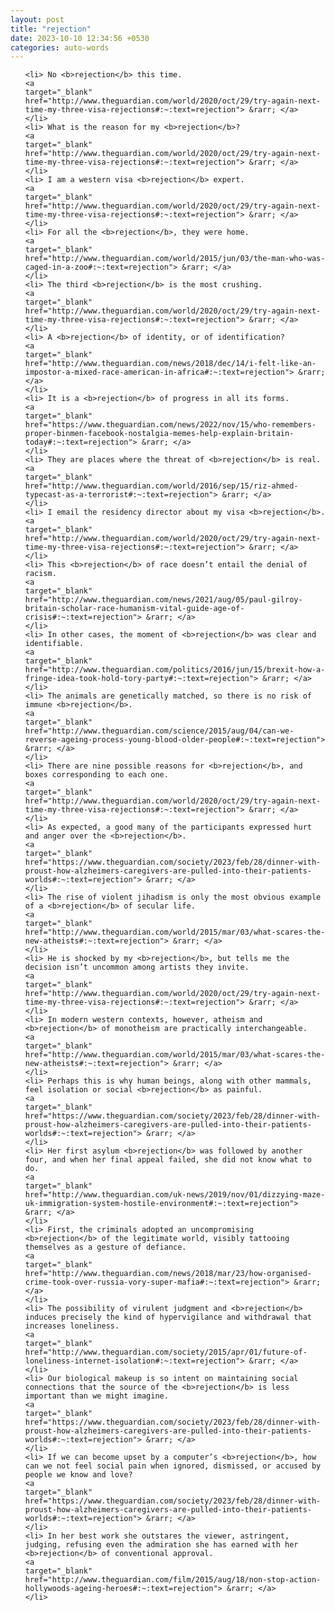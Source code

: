 ```yaml
---
layout: post
title: "rejection"
date: 2023-10-10 12:34:56 +0530
categories: auto-words
---
```

<ol>

    <li> No <b>rejection</b> this time.
    <a 
    target="_blank" 
    href="http://www.theguardian.com/world/2020/oct/29/try-again-next-time-my-three-visa-rejections#:~:text=rejection"> &rarr; </a>
    </li>
    <li> What is the reason for my <b>rejection</b>?
    <a 
    target="_blank" 
    href="http://www.theguardian.com/world/2020/oct/29/try-again-next-time-my-three-visa-rejections#:~:text=rejection"> &rarr; </a>
    </li>
    <li> I am a western visa <b>rejection</b> expert.
    <a 
    target="_blank" 
    href="http://www.theguardian.com/world/2020/oct/29/try-again-next-time-my-three-visa-rejections#:~:text=rejection"> &rarr; </a>
    </li>
    <li> For all the <b>rejection</b>, they were home.
    <a 
    target="_blank" 
    href="http://www.theguardian.com/world/2015/jun/03/the-man-who-was-caged-in-a-zoo#:~:text=rejection"> &rarr; </a>
    </li>
    <li> The third <b>rejection</b> is the most crushing.
    <a 
    target="_blank" 
    href="http://www.theguardian.com/world/2020/oct/29/try-again-next-time-my-three-visa-rejections#:~:text=rejection"> &rarr; </a>
    </li>
    <li> A <b>rejection</b> of identity, or of identification?
    <a 
    target="_blank" 
    href="http://www.theguardian.com/news/2018/dec/14/i-felt-like-an-impostor-a-mixed-race-american-in-africa#:~:text=rejection"> &rarr; </a>
    </li>
    <li> It is a <b>rejection</b> of progress in all its forms.
    <a 
    target="_blank" 
    href="https://www.theguardian.com/news/2022/nov/15/who-remembers-proper-binmen-facebook-nostalgia-memes-help-explain-britain-today#:~:text=rejection"> &rarr; </a>
    </li>
    <li> They are places where the threat of <b>rejection</b> is real.
    <a 
    target="_blank" 
    href="http://www.theguardian.com/world/2016/sep/15/riz-ahmed-typecast-as-a-terrorist#:~:text=rejection"> &rarr; </a>
    </li>
    <li> I email the residency director about my visa <b>rejection</b>.
    <a 
    target="_blank" 
    href="http://www.theguardian.com/world/2020/oct/29/try-again-next-time-my-three-visa-rejections#:~:text=rejection"> &rarr; </a>
    </li>
    <li> This <b>rejection</b> of race doesn’t entail the denial of racism.
    <a 
    target="_blank" 
    href="http://www.theguardian.com/news/2021/aug/05/paul-gilroy-britain-scholar-race-humanism-vital-guide-age-of-crisis#:~:text=rejection"> &rarr; </a>
    </li>
    <li> In other cases, the moment of <b>rejection</b> was clear and identifiable.
    <a 
    target="_blank" 
    href="http://www.theguardian.com/politics/2016/jun/15/brexit-how-a-fringe-idea-took-hold-tory-party#:~:text=rejection"> &rarr; </a>
    </li>
    <li> The animals are genetically matched, so there is no risk of immune <b>rejection</b>.
    <a 
    target="_blank" 
    href="http://www.theguardian.com/science/2015/aug/04/can-we-reverse-ageing-process-young-blood-older-people#:~:text=rejection"> &rarr; </a>
    </li>
    <li> There are nine possible reasons for <b>rejection</b>, and boxes corresponding to each one.
    <a 
    target="_blank" 
    href="http://www.theguardian.com/world/2020/oct/29/try-again-next-time-my-three-visa-rejections#:~:text=rejection"> &rarr; </a>
    </li>
    <li> As expected, a good many of the participants expressed hurt and anger over the <b>rejection</b>.
    <a 
    target="_blank" 
    href="https://www.theguardian.com/society/2023/feb/28/dinner-with-proust-how-alzheimers-caregivers-are-pulled-into-their-patients-worlds#:~:text=rejection"> &rarr; </a>
    </li>
    <li> The rise of violent jihadism is only the most obvious example of a <b>rejection</b> of secular life.
    <a 
    target="_blank" 
    href="http://www.theguardian.com/world/2015/mar/03/what-scares-the-new-atheists#:~:text=rejection"> &rarr; </a>
    </li>
    <li> He is shocked by my <b>rejection</b>, but tells me the decision isn’t uncommon among artists they invite.
    <a 
    target="_blank" 
    href="http://www.theguardian.com/world/2020/oct/29/try-again-next-time-my-three-visa-rejections#:~:text=rejection"> &rarr; </a>
    </li>
    <li> In modern western contexts, however, atheism and <b>rejection</b> of monotheism are practically interchangeable.
    <a 
    target="_blank" 
    href="http://www.theguardian.com/world/2015/mar/03/what-scares-the-new-atheists#:~:text=rejection"> &rarr; </a>
    </li>
    <li> Perhaps this is why human beings, along with other mammals, feel isolation or social <b>rejection</b> as painful.
    <a 
    target="_blank" 
    href="https://www.theguardian.com/society/2023/feb/28/dinner-with-proust-how-alzheimers-caregivers-are-pulled-into-their-patients-worlds#:~:text=rejection"> &rarr; </a>
    </li>
    <li> Her first asylum <b>rejection</b> was followed by another four, and when her final appeal failed, she did not know what to do.
    <a 
    target="_blank" 
    href="http://www.theguardian.com/uk-news/2019/nov/01/dizzying-maze-uk-immigration-system-hostile-environment#:~:text=rejection"> &rarr; </a>
    </li>
    <li> First, the criminals adopted an uncompromising <b>rejection</b> of the legitimate world, visibly tattooing themselves as a gesture of defiance.
    <a 
    target="_blank" 
    href="http://www.theguardian.com/news/2018/mar/23/how-organised-crime-took-over-russia-vory-super-mafia#:~:text=rejection"> &rarr; </a>
    </li>
    <li> The possibility of virulent judgment and <b>rejection</b> induces precisely the kind of hypervigilance and withdrawal that increases loneliness.
    <a 
    target="_blank" 
    href="http://www.theguardian.com/society/2015/apr/01/future-of-loneliness-internet-isolation#:~:text=rejection"> &rarr; </a>
    </li>
    <li> Our biological makeup is so intent on maintaining social connections that the source of the <b>rejection</b> is less important than we might imagine.
    <a 
    target="_blank" 
    href="https://www.theguardian.com/society/2023/feb/28/dinner-with-proust-how-alzheimers-caregivers-are-pulled-into-their-patients-worlds#:~:text=rejection"> &rarr; </a>
    </li>
    <li> If we can become upset by a computer’s <b>rejection</b>, how can we not feel social pain when ignored, dismissed, or accused by people we know and love?
    <a 
    target="_blank" 
    href="https://www.theguardian.com/society/2023/feb/28/dinner-with-proust-how-alzheimers-caregivers-are-pulled-into-their-patients-worlds#:~:text=rejection"> &rarr; </a>
    </li>
    <li> In her best work she outstares the viewer, astringent, judging, refusing even the admiration she has earned with her <b>rejection</b> of conventional approval.
    <a 
    target="_blank" 
    href="http://www.theguardian.com/film/2015/aug/18/non-stop-action-hollywoods-ageing-heroes#:~:text=rejection"> &rarr; </a>
    </li>